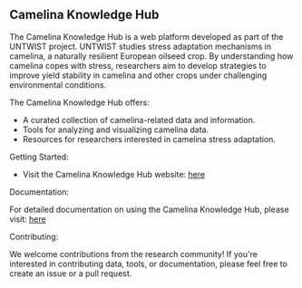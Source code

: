 ## Camelina Knowledge Hub
The Camelina Knowledge Hub is a web platform developed as part of the UNTWIST project.
UNTWIST studies stress adaptation mechanisms in camelina, a naturally resilient European oilseed crop. By understanding how camelina copes with stress, researchers aim to develop strategies to improve yield stability in camelina and other crops under challenging environmental conditions.

The Camelina Knowledge Hub offers:
- A curated collection of camelina-related data and information.
- Tools for analyzing and visualizing camelina data.
- Resources for researchers interested in camelina stress adaptation.

Getting Started:
- Visit the Camelina Knowledge Hub website: [here](https://www.camelina-hub.org)

Documentation:

For detailed documentation on using the Camelina Knowledge Hub, please visit: [here](https://ataulhaleem.github.io/camelina-hub-documentation)

Contributing:

We welcome contributions from the research community! If you're interested in contributing data, tools, or documentation, please feel free to create an issue or a pull request.






